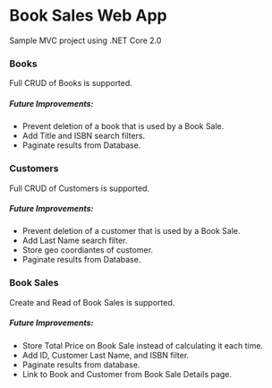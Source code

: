 # Book Sales Web App

Sample MVC project using .NET Core 2.0

### Books

Full CRUD of Books is supported.

##### Future Improvements:
* Prevent deletion of a book that is used by a Book Sale.
* Add Title and ISBN search filters.
* Paginate results from Database.

### Customers

Full CRUD of Customers is supported.

##### Future Improvements:
* Prevent deletion of a customer that is used by a Book Sale.
* Add Last Name search filter.
* Store geo coordiantes of customer.
* Paginate results from Database.

### Book Sales

Create and Read of Book Sales is supported.

##### Future Improvements:
* Store Total Price on Book Sale instead of calculating it each time.
* Add ID, Customer Last Name, and ISBN filter.
* Paginate results from database.
* Link to Book and Customer from Book Sale Details page.



